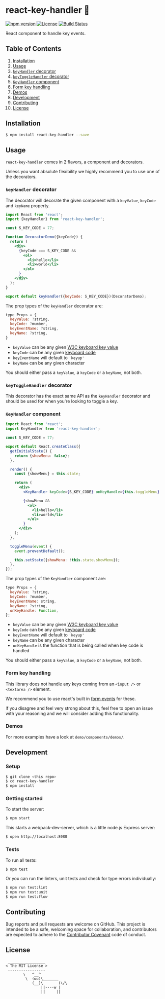 # react-key-handler 🔑

[![npm version](https://img.shields.io/npm/v/react-key-handler.svg)](https://www.npmjs.com/package/react-key-handler) [![License](https://img.shields.io/npm/l/react-key-handler.svg)](https://www.npmjs.com/package/react-key-handler) [![Build Status](https://travis-ci.org/ayrton/react-key-handler.svg)](https://travis-ci.org/ayrton/react-key-handler)

React component to handle key events.

## Table of Contents

1. [Installation](#installation)
1. [Usage](#usage)
  1. [`keyHandler` decorator](#keyhandler-decorator)
  1. [`keyToggleHandler` decorator](#keytogglehandler-decorator)
  1. [`KeyHandler` component](#keyhandler-component)
  1. [Form key handling](#form-key-handling)
  1. [Demos](#demos)
1. [Development](#development)
1. [Contributing](#contributing)
1. [License](#license)

## Installation

```sh
$ npm install react-key-handler --save
```

## Usage

`react-key-handler` comes in 2 flavors, a component and decorators.

Unless you want absolute flexibility we highly recommend you to use one of the decorators.

### `keyHandler` decorator

The decorator will decorate the given component with a `keyValue`, `keyCode` and `keyName`
property.

```jsx
import React from 'react';
import {keyHandler} from 'react-key-handler';

const S_KEY_CODE = 77;

function DecoratorDemo({keyCode}) {
  return (
    <div>
      {keyCode === S_KEY_CODE &&
        <ol>
          <li>hello</li>
          <li>world</li>
        </ol>
      }
    </div>
  );
}

export default keyHandler({keyCode: S_KEY_CODE})(DecoratorDemo);
```

The prop types of the `keyHandler` decorator are:

```js
type Props = {
  keyValue: ?string,
  keyCode: ?number,
  keyEventName: ?string,
  keyName: ?string,
}
```

* `keyValue` can be any given [W3C keyboard key value](https://www.w3.org/TR/DOM-Level-3-Events-key/)
* `keyCode` can be any given [keyboard code](https://developer.mozilla.org/en-US/docs/Web/API/KeyboardEvent/keyCode)
* `keyEventName` will default to `'keyup'`
* `keyName` can be any given character

You should either pass a `keyValue`, a `keyCode` or a `keyName`, not both.

### `keyToggleHandler` decorator

This decorator has the exact same API as the `keyHandler` decorator and should be used
for when you're looking to toggle a key.

### `KeyHandler` component

```jsx
import React from 'react';
import KeyHandler from 'react-key-handler';

const S_KEY_CODE = 77;

export default React.createClass({
  getInitialState() {
    return {showMenu: false};
  },

  render() {
    const {showMenu} = this.state;

    return (
      <div>
        <KeyHandler keyCode={S_KEY_CODE} onKeyHandle={this.toggleMenu} />

        {showMenu &&
          <ol>
            <li>hello</li>
            <li>world</li>
          </ol>
        }
      </div>
    );
  },

  toggleMenu(event) {
    event.preventDefault();

    this.setState({showMenu: !this.state.showMenu});
  },
});
```

The prop types of the `KeyHandler` component are:

```js
type Props = {
  keyValue: ?string,
  keyCode: ?number,
  keyEventName: string,
  keyName: ?string,
  onKeyHandle: Function,
};
```

* `keyValue` can be any given [W3C keyboard key value](https://www.w3.org/TR/DOM-Level-3-Events-key/)
* `keyCode` can be any given [keyboard code](https://developer.mozilla.org/en-US/docs/Web/API/KeyboardEvent/keyCode)
* `keyEventName` will default to `'keyup'`
* `keyName` can be any given character
* `onKeyHandle` is the function that is being called when key code is handled

You should either pass a `keyValue`, a `keyCode` or a `keyName`, not both.

### Form key handling

This library does not handle any keys coming from an `<input />` or `<textarea />` element.

We recommend you to use react's built in [form events](https://facebook.github.io/react/docs/events.html#form-events)
for these.

If you disagree and feel very strong about this, feel free to open an issue with
your reasoning and we will consider adding this functionality.

### Demos

For more examples have a look at `demo/components/demos/`.

## Development

### Setup

```sh
$ git clone <this repo>
$ cd react-key-handler
$ npm install
```

### Getting started

To start the server:

```sh
$ npm start
```

This starts a webpack-dev-server, which is a little node.js Express server:

```sh
$ open http://localhost:8080
```

### Tests

To run all tests:

```sh
$ npm test
```

Or you can run the linters, unit tests and check for type errors individually:

```sh
$ npm run test:lint
$ npm run test:unit
$ npm run test:flow
```

## Contributing

Bug reports and pull requests are welcome on GitHub. This project is intended to be a
safe, welcoming space for collaboration, and contributors are expected to adhere
to the [Contributor Covenant](http://contributor-covenant.org/) code of conduct.

## License

```
 _________________
< The MIT License >
 -----------------
        \   ^__^
         \  (oo)\_______
            (__)\       )\/\
                ||----w |
                ||     ||
```

